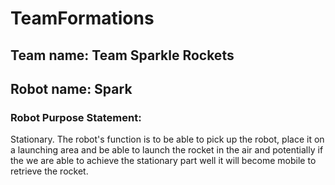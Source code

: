 # TeamFormations

## Team name: Team Sparkle Rockets

## Robot name: Spark

### Robot Purpose Statement: 
Stationary. The robot's function is to be able to pick up the robot, place it on a launching area and be able to launch the rocket in the air and potentially if the we are able to achieve the stationary part well it will become mobile to retrieve the rocket.

